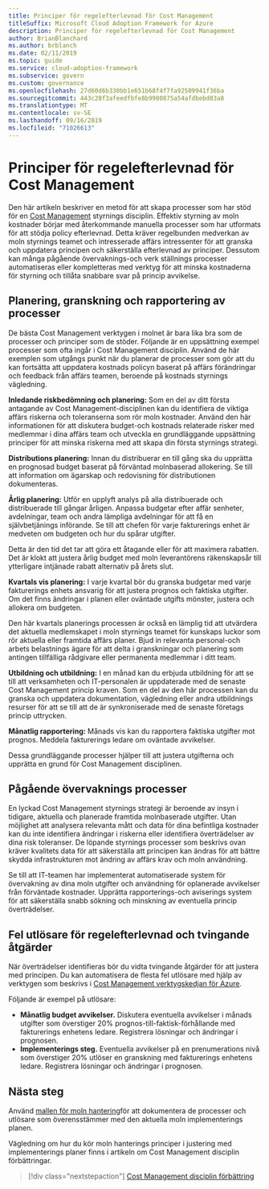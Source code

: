 ```yaml
---
title: Principer för regelefterlevnad för Cost Management
titleSuffix: Microsoft Cloud Adoption Framework for Azure
description: Principer för regelefterlevnad för Cost Management
author: BrianBlanchard
ms.author: brblanch
ms.date: 02/11/2019
ms.topic: guide
ms.service: cloud-adoption-framework
ms.subservice: govern
ms.custom: governance
ms.openlocfilehash: 27d60d6b330bb1e651b68f4f7fa92509941f36ba
ms.sourcegitcommit: 443c28f3afeedfbfe8b9980875a54afdbebd83a8
ms.translationtype: MT
ms.contentlocale: sv-SE
ms.lasthandoff: 09/16/2019
ms.locfileid: "71026613"
---
```

# <a name="cost-management-policy-compliance-processes"></a>Principer för regelefterlevnad för Cost Management

Den här artikeln beskriver en metod för att skapa processer som har stöd för en [Cost Management](./index.md) styrnings disciplin. Effektiv styrning av moln kostnader börjar med återkommande manuella processer som har utformats för att stödja policy efterlevnad. Detta kräver regelbunden medverkan av moln styrnings teamet och intresserade affärs intressenter för att granska och uppdatera principen och säkerställa efterlevnad av principer. Dessutom kan många pågående övervaknings-och verk ställnings processer automatiseras eller kompletteras med verktyg för att minska kostnaderna för styrning och tillåta snabbare svar på princip avvikelse.

## <a name="planning-review-and-reporting-processes"></a>Planering, granskning och rapportering av processer

De bästa Cost Management verktygen i molnet är bara lika bra som de processer och principer som de stöder. Följande är en uppsättning exempel processer som ofta ingår i Cost Management disciplin. Använd de här exemplen som utgångs punkt när du planerar de processer som gör att du kan fortsätta att uppdatera kostnads policyn baserat på affärs förändringar och feedback från affärs teamen, beroende på kostnads styrnings vägledning.

**Inledande riskbedömning och planering:** Som en del av ditt första antagande av Cost Management-disciplinen kan du identifiera de viktiga affärs riskerna och toleranserna som rör moln kostnader. Använd den här informationen för att diskutera budget-och kostnads relaterade risker med medlemmar i dina affärs team och utveckla en grundläggande uppsättning principer för att minska riskerna med att skapa din första styrnings strategi.

**Distributions planering:** Innan du distribuerar en till gång ska du upprätta en prognosad budget baserat på förväntad molnbaserad allokering. Se till att information om ägarskap och redovisning för distributionen dokumenteras.

**Årlig planering:** Utför en upplyft analys på alla distribuerade och distribuerade till gångar årligen. Anpassa budgetar efter affär senheter, avdelningar, team och andra lämpliga avdelningar för att få en självbetjänings införande. Se till att chefen för varje fakturerings enhet är medveten om budgeten och hur du spårar utgifter.

Detta är den tid det tar att göra ett åtagande eller för att maximera rabatten. Det är klokt att justera årlig budget med moln leverantörens räkenskapsår till ytterligare intjänade rabatt alternativ på årets slut.

**Kvartals vis planering:** I varje kvartal bör du granska budgetar med varje fakturerings enhets ansvarig för att justera prognos och faktiska utgifter. Om det finns ändringar i planen eller oväntade utgifts mönster, justera och allokera om budgeten.

Den här kvartals planerings processen är också en lämplig tid att utvärdera det aktuella medlemskapet i moln styrnings teamet för kunskaps luckor som rör aktuella eller framtida affärs planer. Bjud in relevanta personal-och arbets belastnings ägare för att delta i granskningar och planering som antingen tillfälliga rådgivare eller permanenta medlemmar i ditt team.

**Utbildning och utbildning:** I en månad kan du erbjuda utbildning för att se till att verksamheten och IT-personalen är uppdaterade med de senaste Cost Management princip kraven. Som en del av den här processen kan du granska och uppdatera dokumentation, vägledning eller andra utbildnings resurser för att se till att de är synkroniserade med de senaste företags princip uttrycken.

**Månatlig rapportering:** Månads vis kan du rapportera faktiska utgifter mot prognos. Meddela fakturerings ledare om oväntade avvikelser.

Dessa grundläggande processer hjälper till att justera utgifterna och upprätta en grund för Cost Management disciplinen.

## <a name="ongoing-monitoring-processes"></a>Pågående övervaknings processer

En lyckad Cost Management styrnings strategi är beroende av insyn i tidigare, aktuella och planerade framtida molnbaserade utgifter. Utan möjlighet att analysera relevanta mått och data för dina befintliga kostnader kan du inte identifiera ändringar i riskerna eller identifiera överträdelser av dina risk toleranser. De löpande styrnings processer som beskrivs ovan kräver kvalitets data för att säkerställa att principen kan ändras för att bättre skydda infrastrukturen mot ändring av affärs krav och moln användning.

Se till att IT-teamen har implementerat automatiserade system för övervakning av dina moln utgifter och användning för oplanerade avvikelser från förväntade kostnader. Upprätta rapporterings-och aviserings system för att säkerställa snabb sökning och minskning av eventuella princip överträdelser.

## <a name="compliance-violation-triggers-and-enforcement-actions"></a>Fel utlösare för regelefterlevnad och tvingande åtgärder

När överträdelser identifieras bör du vidta tvingande åtgärder för att justera med principen. Du kan automatisera de flesta fel utlösare med hjälp av verktygen som beskrivs i [Cost Management verktygskedjan för Azure](./toolchain.md).

Följande är exempel på utlösare:

- **Månatlig budget avvikelser.** Diskutera eventuella avvikelser i månads utgifter som överstiger 20% prognos-till-faktisk-förhållande med fakturerings enhetens ledare. Registrera lösningar och ändringar i prognosen.
- **Implementerings steg.** Eventuella avvikelser på en prenumerations nivå som överstiger 20% utlöser en granskning med fakturerings enhetens ledare. Registrera lösningar och ändringar i prognosen.

## <a name="next-steps"></a>Nästa steg

Använd [mallen för moln hantering](./template.md)för att dokumentera de processer och utlösare som överensstämmer med den aktuella moln implementerings planen.

Vägledning om hur du kör moln hanterings principer i justering med implementerings planer finns i artikeln om Cost Management disciplin förbättringar.

> [!div class="nextstepaction"]
> [Cost Management disciplin förbättring](./discipline-improvement.md)
